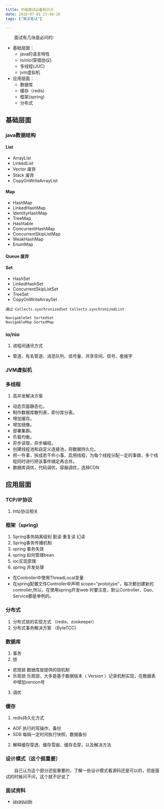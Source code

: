 ```yaml
---
title: 中级面试必备知识点
date: 2018-07-01 23:40:16
tags: ["面试笔试"]

---
```

&emsp;&emsp;面试有几块是必问的:
* 基础层面：
  * java的语言特性
  * io/nio(穿插协议)
  * 多线程(JUC)
  * jvm虚拟机
* 应用层面：
  * 数据库
  * 缓存（redis)
  * 框架(spring)
  * 分布式
<!--more-->

## 基础层面

### java数据结构
####	List
* ArrayList
* LinkedList
* Vector 废弃
* Stack  废弃
* CopyOnWriteArrayList

#### Map
* HashMap
* LinkedHashMap
* IdentityHashMap
* TreeMap
* Hashtable
* ConcurrentHashMap
* ConcurrentSkipListMap
* WeakHashMap
* EnumMap

#### Queue 废弃

#### Set
* HashSet
* LinkedHashSet
* ConcurrentSkipListSet
* TreeSet
* CopyOnWriteArraySet

```
通过 Collects.synchronizedSet Collects.synchronizedList

NavigableSet SortedSet
NavigableMap SortedMap
```

### io/nio
1. 进程间通讯方式
  * 管道、有名管道、消息队列、信号量、共享空间、信号、套接字
### JVM虚拟机

### 多线程
1. 高并发解决方案
 * 动态页面静态化。
 * 制作数据库散列表，即分库分表。
 * 增加缓存。
 * 增加镜像。
 * 部署集群。
 * 负载均衡。
 * 异步读取，异步编程。
 * 创建线程池和自定义连接池，将数据持久化。  
 * 把一件事，拆成若干件小事，启用线程，为每个线程分配一定的事做，多个线程同时进行把该事件搞定再合并。
 * 数据库调优，代码调优，容器调优，选择CDN

## 应用层面
### TCP/IP协议
1. http协议相关

### 框架（spring)
1. Spring事务隔离级别 脏读 重复读 幻读
2. Spring事务传播机制
3. spring 事务失效
4. spring 如何管理bean
5. ioc实现原理
6. spring 并发处理
 * 在Controller中使用ThreadLocal变量
 * 在spring配置文件Controller中声明 scope="prototype"，每次都创建新的controller,所以，在使用spring开发web 时要注意，默认Controller、Dao、Service都是单例的。

### 分布式
1. 分布式锁的实现方式 （redis、zookeeper）
2. 分布式事务解决方案 （ByteTCC)

### 数据库
1. 事务
2. 锁
  * 悲观锁  数据库层提供的锁机制
  * 乐观锁  乐观锁，大多是基于数据版本（ Version ）记录机制实现，在数据表中增加version号
3. 调优

### 缓存
1. redis持久化方式
 * AOF 执行的写操作，备份
 * SDB 每隔一定时间执行快照，数据备份
2. 解释缓存穿透、缓存雪崩、缓存击穿，以及解决方法

### 设计模式（这个挺重要）
&emsp;&emsp;自己认为这个部分还挺重要的，了解一些设计模式看源码还是可以的，但是面试的时候问不问，这个就不好说了

### 面试资料
* [javaguide](https://snailclimb.gitee.io/javaguide/#/)
